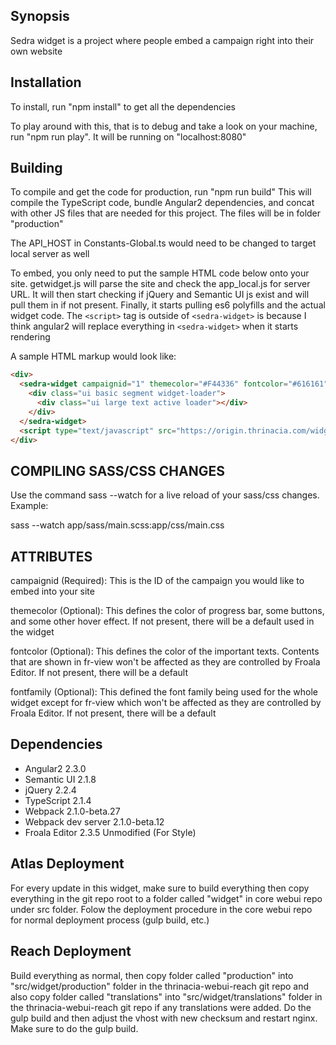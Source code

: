 ## Synopsis

Sedra widget is a project where people embed a campaign right into their own website

## Installation

To install, run "npm install" to get all the dependencies

To play around with this, that is to debug and take a look on your machine,
run "npm run play". It will be running on "localhost:8080"

## Building

To compile and get the code for production, run "npm run build"
This will compile the TypeScript code, bundle Angular2 dependencies, and concat with other JS files that are needed for this project. The files will be in folder "production"

The API_HOST in Constants-Global.ts would need to be changed to target local server as well

To embed, you only need to put the sample HTML code below onto your site.
getwidget.js will parse the site and check the app_local.js for server URL.
It will then start checking if jQuery and Semantic UI js exist and will pull them in if not present. 
Finally, it starts pulling es6 polyfills and the actual widget code. 
The `<script>` tag is outside of `<sedra-widget>` is because I think angular2 will replace everything in `<sedra-widget>` when it starts rendering

A sample HTML markup would look like:

```html
<div>
  <sedra-widget campaignid="1" themecolor="#F44336" fontcolor="#616161" fontfamily="Helvetica">
    <div class="ui basic segment widget-loader">
      <div class="ui large text active loader"></div>
    </div>
  </sedra-widget>
  <script type="text/javascript" src="https://origin.thrinacia.com/widget/production/getwidget.js"></script>
</div>
```
## COMPILING SASS/CSS CHANGES

Use the command sass --watch for a live reload of your sass/css changes. Example: 

sass --watch app/sass/main.scss:app/css/main.css

## ATTRIBUTES

campaignid (Required): This is the ID of the campaign you would like to embed into your site

themecolor (Optional): This defines the color of progress bar, some buttons, and some other hover effect. If not present, there will be a default used in the widget

fontcolor (Optional): This defines the color of the important texts. Contents that are shown in fr-view won't be affected as they are controlled by Froala Editor. If not present, there will be a default

fontfamily (Optional): This defined the font family being used for the whole widget except for fr-view which won't be affected as they are controlled by Froala Editor. If not present, there will be a default

## Dependencies

* Angular2 2.3.0
* Semantic UI 2.1.8
* jQuery 2.2.4
* TypeScript 2.1.4
* Webpack 2.1.0-beta.27
* Webpack dev server 2.1.0-beta.12
* Froala Editor 2.3.5 Unmodified (For Style)

## Atlas Deployment

For every update in this widget, make sure to build everything then copy everything in the git repo root to a folder called "widget" in core webui repo under src folder.
Folow the deployment procedure in the core webui repo for normal deployment process (gulp build, etc.)

## Reach Deployment

Build everything as normal, then copy folder called "production" into "src/widget/production" folder in the thrinacia-webui-reach git repo and also copy folder called "translations" into "src/widget/translations" folder in the thrinacia-webui-reach git repo if any translations were added. Do the gulp build and then adjust the vhost with new checksum and restart nginx. Make sure to do the gulp build.
